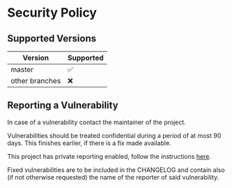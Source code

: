 Security Policy
===============

Supported Versions
------------------

| Version        | Supported          |
| -------------- | ------------------ |
| master         | :white_check_mark: |
| other branches | :x:                |

Reporting a Vulnerability
-------------------------

In case of a vulnerability contact the maintainer of the project.

Vulnerabilities should be treated confidential during a period of at most 90 days.
This finishes earlier, if there is a fix made available.

This project has private reporting enabled, follow the instructions
[here](https://docs.github.com/en/code-security/security-advisories/guidance-on-reporting-and-writing/privately-reporting-a-security-vulnerability).

Fixed vulnerabilities are to be included in the CHANGELOG and contain
also (if not otherwise requested) the name of the reporter of said vulnerability.

